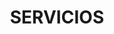 ---
title: "SERVICIOS"
subtitle: ""
# meta description
description: "landing pages, web hosting, email set up"
draft: false
---